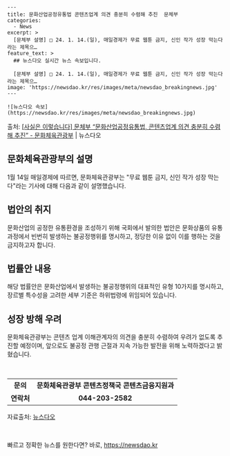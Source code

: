     ---
    title: 문화산업공정유통법 콘텐츠업계 의견 충분히 수렴해 추진  문체부
    categories:
      - News
    excerpt: >
      [문체부 설명] □ 24. 1. 14.(일), 매일경제가 무료 웹툰 금지, 신인 작가 성장 막는다라는 제목으…
    feature_text: >
      ## 뉴스다오 실시간 뉴스 속보입니다.
    
      [문체부 설명] □ 24. 1. 14.(일), 매일경제가 무료 웹툰 금지, 신인 작가 성장 막는다라는 제목으…
    image: 'https://newsdao.kr/res/images/meta/newsdao_breakingnews.jpg'
    ---
    
    ![뉴스다오 속보](https://newsdao.kr/res/images/meta/newsdao_breakingnews.jpg)

<p>출처: <a href="https://newsdao.kr/3012" rel="dofollow">[사실은 이렇습니다] 문체부 “문화산업공정유통법, 콘텐츠업계 의견 충분히 수렴해 추진” - 문화체육관광부</a> | 뉴스다오</p>

<h2 data-ke-size="size26">문화체육관광부의 설명</h2>
<p data-ke-size="size16">1월 14일 매일경제에 따르면, 문화체육관광부는 "무료 웹툰 금지, 신인 작가 성장 막는다"라는 기사에 대해 다음과 같이 설명했습니다.</p>

<h2 data-ke-size="size21">법안의 취지</h2>
<p data-ke-size="size16">문화산업의 공정한 유통환경을 조성하기 위해 국회에서 발의한 법안은 문화상품의 유통과정에서 빈번히 발생하는 불공정행위를 명시하고, 정당한 이유 없이 이를 행하는 것을 금지하고자 합니다.</p>

<h2 data-ke-size="size21">법률안 내용</h2>
<p data-ke-size="size16">해당 법률안은 문화산업에서 발생하는 불공정행위의 대표적인 유형 10가지를 명시하고, 장르별 특수성을 고려한 세부 기준은 하위법령에 위임되어 있습니다.</p>

<h2 data-ke-size="size21">성장 방해 우려</h2>
<p data-ke-size="size16">문화체육관광부는 콘텐츠 업계 이해관계자의 의견을 충분히 수렴하여 우려가 없도록 추진할 예정이며, 앞으로도 불공정 관행 근절과 지속 가능한 발전을 위해 노력하겠다고 밝혔습니다.</p>
<p data-ke-size="size16">&nbsp;</p>
<table>
	<tbody>
		<tr>
			<td style="text-align: center; height: 17px;"><b>문의</b></td>
			<td style="text-align: center; height: 17px;"><b>문화체육관광부 콘텐츠정책국 콘텐츠금융지원과</b></td>
		</tr>
		<tr>
			<td style="text-align: center; height: 17px;"><b>연락처</b></td>
			<td style="text-align: center; height: 17px;"><b>044-203-2582</b></td>
		</tr>
	</tbody>
</table>
<p data-ke-size="size16">자료출처: <a href="https://newsdao.kr/3012">뉴스다오</a></p>
<p data-ke-size="size16">&nbsp;</p>
 

빠르고 정확한 뉴스를 원한다면? 바로, <a href="https://newsdao.kr" rel="dofollow">https://newsdao.kr</a>


    
